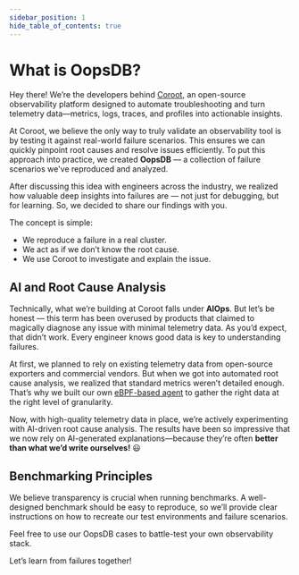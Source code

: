 ```yaml
---
sidebar_position: 1
hide_table_of_contents: true
---
```


# What is OopsDB?

Hey there! We’re the developers behind [Coroot](https://coroot.com), an open-source observability platform designed to 
automate troubleshooting and turn telemetry data—metrics, logs, traces, and profiles into actionable insights.

At Coroot, we believe the only way to truly validate an observability tool is by testing it against real-world failure scenarios. 
This ensures we can quickly pinpoint root causes and resolve issues efficiently. 
To put this approach into practice, we created **OopsDB** — a collection of failure scenarios we've reproduced and analyzed.

After discussing this idea with engineers across the industry, we realized how valuable deep insights into failures are — 
not just for debugging, but for learning. So, we decided to share our findings with you.

The concept is simple:
* We reproduce a failure in a real cluster. 
* We act as if we don’t know the root cause. 
* We use Coroot to investigate and explain the issue.

## AI and Root Cause Analysis

Technically, what we’re building at Coroot falls under **AIOps**. 
But let’s be honest — this term has been overused by products that claimed to magically diagnose any issue with minimal telemetry data. 
As you’d expect, that didn’t work. Every engineer knows good data is key to understanding failures.

At first, we planned to rely on existing telemetry data from open-source exporters and commercial vendors. 
But when we got into automated root cause analysis, we realized that standard metrics weren’t detailed enough. 
That’s why we built our own [eBPF-based agent](https://github.com/coroot/coroot-node-agent) to gather the right data at the right level of granularity.

Now, with high-quality telemetry data in place, we’re actively experimenting with AI-driven root cause analysis. 
The results have been so impressive that we now rely on AI-generated explanations—because they’re often 
**better than what we’d write ourselves!** 😃

## Benchmarking Principles

We believe transparency is crucial when running benchmarks. 
A well-designed benchmark should be easy to reproduce, so we’ll provide clear instructions on how to recreate our test environments and failure scenarios.

Feel free to use our OopsDB cases to battle-test your own observability stack. 

Let’s learn from failures together!
